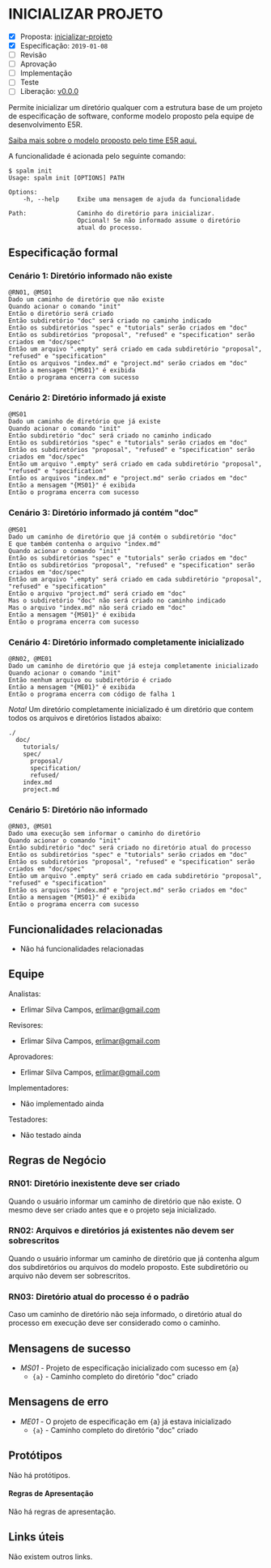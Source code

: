 INICIALIZAR PROJETO
===================

* [x] Proposta: [inicializar-projeto][ORIGEMLink]
* [x] Especificação: `2019-01-08`
* [ ] Revisão
* [ ] Aprovação
* [ ] Implementação
* [ ] Teste
* [ ] Liberação: [v0.0.0][TAGLink]

Permite inicializar um diretório qualquer com a estrutura base de um projeto
de especificação de software, conforme modelo proposto pela equipe de
desenvolvimento E5R.

[Saiba mais sobre o modelo proposto pelo time E5R aqui.][E5R-ALM]

A funcionalidade é acionada pelo seguinte comando:

```console
$ spalm init
Usage: spalm init [OPTIONS] PATH

Options:
    -h, --help     Exibe uma mensagem de ajuda da funcionalidade

Path:              Caminho do diretório para inicializar.
                   Opcional! Se não informado assume o diretório
                   atual do processo.
```

## Especificação formal

### Cenário 1: Diretório informado não existe
```gherkin
@RN01, @MS01
Dado um caminho de diretório que não existe
Quando acionar o comando "init"
Então o diretório será criado
Então subdiretório "doc" será criado no caminho indicado
Então os subdiretórios "spec" e "tutorials" serão criados em "doc"
Então os subdiretórios "proposal", "refused" e "specification" serão criados em "doc/spec"
Então um arquivo ".empty" será criado em cada subdiretório "proposal", "refused" e "specification"
Então os arquivos "index.md" e "project.md" serão criados em "doc"
Então a mensagem "{MS01}" é exibida
Então o programa encerra com sucesso
```

### Cenário 2: Diretório informado já existe
```gherkin
@MS01
Dado um caminho de diretório que já existe
Quando acionar o comando "init"
Então subdiretório "doc" será criado no caminho indicado
Então os subdiretórios "spec" e "tutorials" serão criados em "doc"
Então os subdiretórios "proposal", "refused" e "specification" serão criados em "doc/spec"
Então um arquivo ".empty" será criado em cada subdiretório "proposal", "refused" e "specification"
Então os arquivos "index.md" e "project.md" serão criados em "doc"
Então a mensagem "{MS01}" é exibida
Então o programa encerra com sucesso
```

### Cenário 3: Diretório informado já contém "doc"
```gherkin
@MS01
Dado um caminho de diretório que já contém o subdiretório "doc"
E que também contenha o arquivo "index.md"
Quando acionar o comando "init"
Então os subdiretórios "spec" e "tutorials" serão criados em "doc"
Então os subdiretórios "proposal", "refused" e "specification" serão criados em "doc/spec"
Então um arquivo ".empty" será criado em cada subdiretório "proposal", "refused" e "specification"
Então o arquivo "project.md" será criado em "doc"
Mas o subdiretório "doc" não será criado no caminho indicado
Mas o arquivo "index.md" não será criado em "doc"
Então a mensagem "{MS01}" é exibida
Então o programa encerra com sucesso
```

### Cenário 4: Diretório informado completamente inicializado
```gherkin
@RN02, @ME01
Dado um caminho de diretório que já esteja completamente inicializado
Quando acionar o comando "init"
Então nenhum arquivo ou subdiretório é criado
Então a mensagem "{ME01}" é exibida
Então o programa encerra com código de falha 1
```

*Nota!* Um diretório completamente inicializado é um diretório que contem
        todos os arquivos e diretórios listados abaixo:

```
./
  doc/
    tutorials/
    spec/
      proposal/
  	  specification/
      refused/
    index.md
    project.md
```

### Cenário 5: Diretório não informado
```gherkin
@RN03, @MS01
Dado uma execução sem informar o caminho do diretório
Quando acionar o comando "init"
Então subdiretório "doc" será criado no diretório atual do processo
Então os subdiretórios "spec" e "tutorials" serão criados em "doc"
Então os subdiretórios "proposal", "refused" e "specification" serão criados em "doc/spec"
Então um arquivo ".empty" será criado em cada subdiretório "proposal", "refused" e "specification"
Então os arquivos "index.md" e "project.md" serão criados em "doc"
Então a mensagem "{MS01}" é exibida
Então o programa encerra com sucesso
```

## Funcionalidades relacionadas

* Não há funcionalidades relacionadas

## Equipe

Analistas:
* Erlimar Silva Campos, erlimar@gmail.com

Revisores:
* Erlimar Silva Campos, erlimar@gmail.com

Aprovadores:
* Erlimar Silva Campos, erlimar@gmail.com

Implementadores:
* Não implementado ainda

Testadores:
* Não testado ainda

## Regras de Negócio
[rn]: #rn

### RN01: Diretório inexistente deve ser criado

Quando o usuário informar um caminho de diretório que não existe. O mesmo deve ser
criado antes que e o projeto seja inicializado.

### RN02: Arquivos e diretórios já existentes não devem ser sobrescritos

Quando o usuário informar um caminho de diretório que já contenha algum dos subdiretórios
ou arquivos do modelo proposto. Este subdiretório ou arquivo não devem ser sobrescritos.

### RN03: Diretório atual do processo é o padrão

Caso um caminho de diretório não seja informado, o diretório atual do processo em
execução deve ser considerado como o caminho.

## Mensagens de sucesso
- *MS01* - Projeto de especificação inicializado com sucesso em {a}
  - `{a}` - Caminho completo do diretório "doc" criado

## Mensagens de erro
- *ME01* - O projeto de especificação em {a} já estava inicializado
  - `{a}` - Caminho completo do diretório "doc" criado

## Protótipos
[prototype]: #prototype

Não há protótipos.

#### Regras de Apresentação

Não há regras de apresentação.

## Links úteis
[links]: #links

Não existem outros links.

[ORIGEMLink]: ../proposal/inicializar-projeto.md
[FEATURE-A]: ../link/to/feature-a.md
[TAGLink]: http://git.control/tag/x
[E5R-ALM]: https://github.com/e5r/alm